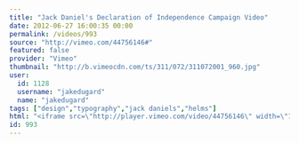 ```yaml
---
title: "Jack Daniel's Declaration of Independence Campaign Video"
date: 2012-06-27 16:00:35 00:00
permalink: /videos/993
source: "http://vimeo.com/44756146#"
featured: false
provider: "Vimeo"
thumbnail: "http://b.vimeocdn.com/ts/311/072/311072001_960.jpg"
user:
  id: 1128
  username: "jakedugard"
  name: "jakedugard"
tags: ["design","typography","jack daniels","helms"]
html: "<iframe src=\"http://player.vimeo.com/video/44756146\" width=\"1280\" height=\"720\" frameborder=\"0\" webkitAllowFullScreen mozallowfullscreen allowFullScreen></iframe>"
id: 993
---
```



